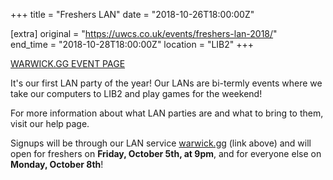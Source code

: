 +++
title = "Freshers LAN"
date = "2018-10-26T18:00:00Z"

[extra]
original = "https://uwcs.co.uk/events/freshers-lan-2018/"    
end_time = "2018-10-28T18:00:00Z"
location = "LIB2"
+++

[WARWICK.GG EVENT PAGE](https://warwick.gg/events/freshers-2018)

It's our first LAN party of the year\! Our LANs are bi-termly events where we take our computers to LIB2 and play games for the weekend\!  

For more information about what LAN parties are and what to bring to them, visit our <span id="2334">help page</span>.

Signups will be through our LAN service [warwick.gg](http://warwick.gg) (link above) and will open for freshers on **Friday, October 5th, at 9pm**, and for everyone else on **Monday, October 8th**\!

